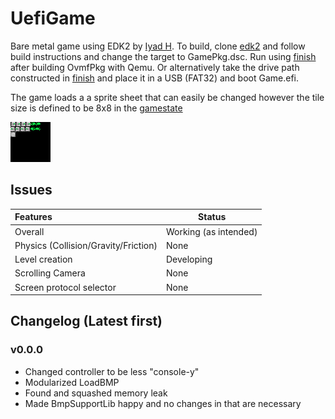 # UefiGame
Bare metal game using EDK2 by [Iyad H](https://github.com/IyadHamid).
To build, clone [edk2](https://github.com/tianocore/edk2.git) and follow build instructions and change the target to GamePkg.dsc. Run using [finish](./finish.bat) after building OvmfPkg with Qemu. Or alternatively take the drive path constructed in [finish](./finish.bat) and place it in a USB (FAT32) and boot Game.efi.

The game loads a a sprite sheet that can easily be changed however the tile size is defined to be 8x8 in the [gamestate](.\globals\gamestate.h)

![.\sprites.bmp](.\sprites.bmp "Sprites")

## Issues
|Features|Status|
|:-----------------------|-------|
|Overall|Working (as intended)|
|Physics (Collision/Gravity/Friction)|None|
|Level creation|Developing|
|Scrolling Camera|None|
|Screen protocol selector|None|

## Changelog (Latest first)
### v0.0.0
- Changed controller to be less "console-y"
- Modularized LoadBMP
- Found and squashed memory leak
- Made BmpSupportLib happy and no changes in that are necessary